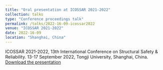 ```yaml
---
title: "Oral presentation at ICOSSAR 2021-2022"
collection: talks
type: "Conference proceedings talk"
permalink: /talks/2022-16-09-icossar2022
venue: "ICOSSAR 2021-2022"
date: 2022-16-09
location: "Shanghai, China"
---
```


ICOSSAR 2021-2022, 13th International Conference on Structural Safety & Reliability.
13-17 September 2022, Tongji University, Shanghai, China.
[Download the presentation](https://github.com/moratodpg/moratodpg.github.io/blob/master/files/ICOSSAR22_MoratoPablo.pdf)
